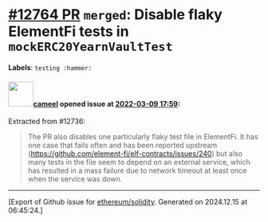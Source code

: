 # [\#12764 PR](https://github.com/ethereum/solidity/pull/12764) `merged`: Disable flaky ElementFi tests in `mockERC20YearnVaultTest`
**Labels**: `testing :hammer:`


#### <img src="https://avatars.githubusercontent.com/u/137030?v=4" width="50">[cameel](https://github.com/cameel) opened issue at [2022-03-09 17:59](https://github.com/ethereum/solidity/pull/12764):

Extracted from #12736:

> The PR also disables one particularly flaky test file in ElementFi. It has one case that fails often and has been reported upstream (https://github.com/element-fi/elf-contracts/issues/240) but also many tests in the file seem to depend on an external service, which has resulted in a mass failure due to network timeout at least once when the service was down.




-------------------------------------------------------------------------------



[Export of Github issue for [ethereum/solidity](https://github.com/ethereum/solidity). Generated on 2024.12.15 at 06:45:24.]
